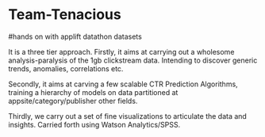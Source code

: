 # Team-Tenacious
#hands on with applift datathon datasets

It is a three tier approach.
Firstly, it aims at carrying out a wholesome analysis-paralysis of the 1gb clickstream data. Intending to discover generic trends, anomalies, correlations etc.

Secondly, it aims at carving a few scalable CTR Prediction Algorithms, training a hierarchy of models on data partitioned at appsite/category/publisher other fields.

Thirdly, we carry out a set of fine visualizations to articulate the data and insights. Carried forth using Watson Analytics/SPSS.
